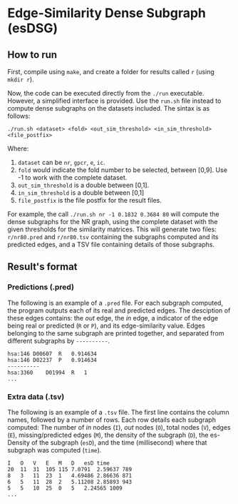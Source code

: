 # Edge-Similarity Dense Subgraph (esDSG)

## How to run

First, compile using `make`, and create a folder for results called `r` (using `mkdir r`).

Now, the code can be executed directly from the `./run` executable. However, a simplified interface is provided.
Use the `run.sh` file instead to compute dense subgraphs on the datasets included. The sintax is as follows:

	./run.sh <dataset> <fold> <out_sim_threshold> <in_sim_threshold> <file_postfix>

Where:

1. `dataset` can be `nr`, `gpcr`, `e`, `ic`.
2. `fold` would indicate the fold number to be selected, between [0,9]. Use -1 to work with the complete dataset.
3. `out_sim_threshold` is a double between [0,1].
4. `in_sim_threshold` is a double between [0,1]
5. `file_postfix` is the file postfix for the result files.

For example, the call `./run.sh nr -1 0.1832 0.3684 80` will compute the dense subgraphs for the NR graph, using the complete dataset with the given thresholds for the similarity matrices. This will generate two files: `r/nr80.pred` and `r/nr80.tsv` containing the subgraphs computed and its predicted edges, and a TSV file containing details of those subgraphs.

## Result's format

### Predictions (.pred)

The following is an example of a `.pred` file. For each subgraph computed, the program outputs each of its real and predicted edges. The desciption of these edges contains: the _out_ edge, the _in_ edge, a indicator of the edge being real or predicted (`R` or `P`), and its edge-similarity value. Edges belonging to the same subgraph are printed together, and separated from different subgraphs by `----------`.

	hsa:146	D00607	R	0.914634
	hsa:146	D02237	P	0.914634
	----------
	hsa:3360	D01994	R	1
	...

### Extra data (.tsv)

The following is an example of a `.tsv` file. The first line contains the column names, followed by a number of rows. Each row details each subgraph computed: The number of _in_ nodes (`I`), _out_ nodes (`O`), total nodes (`V`), edges (`E`), missing/predicted edges (`M`), the density of the subgraph (`D`), the es-Density of the subgraph (`esD`), and the time (millisecond) where that subgraph was computed (`time`).

	I	O	V	E	M	D	esD	time
	20	11	31	105	115	7.0791	2.59637	789
	8	3	11	23	1	4.69486	2.86636	871
	6	5	11	28	2	5.11208	2.85893	943
	5	5	10	25	0	5	2.24565	1009
	...
